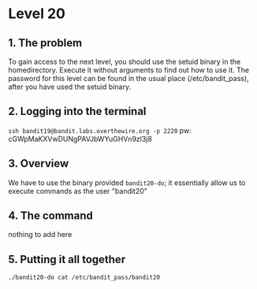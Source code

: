 # Level 20

## 1. The problem

To gain access to the next level, you should use the setuid binary in the homedirectory. Execute it without arguments to find out how to use it. The password for this level can be found in the usual place (/etc/bandit_pass), after you have used the setuid binary.

## 2. Logging into the terminal

`ssh bandit19@bandit.labs.overthewire.org -p 2220`
pw: cGWpMaKXVwDUNgPAVJbWYuGHVn9zl3j8

## 3. Overview

We have to use the binary provided `bandit20-do`; it essentially allow us to execute commands as the user "bandit20"

## 4. The command

nothing to add here

## 5. Putting it all together

`./bandit20-do cat /etc/bandit_pass/bandit20`
